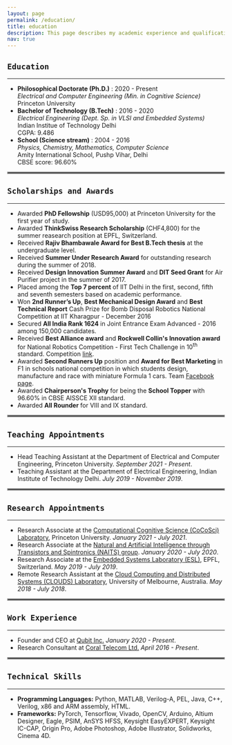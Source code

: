 ```yaml
---
layout: page
permalink: /education/
title: education
description: This page describes my academic experience and qualifications.
nav: true
---
```


## `Education`
***

* **Philosophical Doctorate (Ph.D.)** : 2020 - Present <br>
	*Electrical and Computer Engineering (Min. in Cognitive Science)* <br>
	Princeton University
* **Bachelor of Technology (B.Tech)** : 2016 - 2020 <br>
	*Electrical Engineering (Dept. Sp. in VLSI and Embedded Systems)* <br>
	Indian Institue of Technology Delhi <br>
	CGPA: 9.486
* **School (Science stream)** : 2004 - 2016 <br>
	*Physics, Chemistry, Mathematics, Computer Science* <br>
	Amity International School, Pushp Vihar, Delhi <br>
	CBSE score: 96.60%


<hr style="border:2px solid gray">

## `Scholarships and Awards`
***

* Awarded **PhD Fellowship** (USD95,000) at Princeton University for the first year of study.
* Awarded **ThinkSwiss Research Scholarship** (CHF4,800) for the summer reasearch position at EPFL, Switzerland.
* Received **Rajiv Bhambawale Award for Best B.Tech thesis** at the undergraduate level.
* Received **Summer Under Research Award** for outstanding research during the summer of 2018.
* Received **Design Innovation Summer Award** and **DIT Seed Grant** for Air Purifier project in the summer of 2017.
* Placed among the **Top 7 percent** of IIT Delhi in the first, second, fifth and seventh semesters based on academic performance.
* Won **2nd Runner’s Up**, **Best Mechanical Design Award** and **Best Technical Report** Cash Prize for Bomb Disposal Robotics National Competition at IIT Kharagpur - December 2016
* Secured **All India Rank 1624** in Joint Entrance Exam Advanced - 2016 among 150,000 candidates.
* Received **Best Alliance award** and **Rockwell Collin's Innovation award** for National Robotics Competition - First Tech Challenge in 10<sup>th</sup> standard. Competition [link](https://www.firstinspires.org/robotics/ftc).
* Awarded **Second Runners Up** position and **Award for Best Marketing** in F1 in schools national competition in which students design, manufacture and race with miniature Formula 1 cars. Team [Facebook page](https://www.facebook.com/iotans). 
* Awarded **Chairperson's Trophy** for being the **School Topper** with 96.60% in CBSE AISSCE XII standard.
* Awarded **All Rounder** for VIII and IX standard.

<hr style="border:2px solid gray">

## `Teaching Appointments`
***

* Head Teaching Assistant at the Department of Electrical and Computer Engineering, Princeton University. *September 2021 - Present*.
* Teaching Assistant at the Department of Electrical Engineering, Indian Institute of Technology Delhi. *July 2019 - November 2019*.

<hr style="border:2px solid gray">

## `Research Appointments`
***

* Research Associate at the [Computational Cognitive Science (CoCoSci) Laboratory](https://cocosci.princeton.edu/index.php), Princeton University. *January 2021 - July 2021*.
* Research Associate at the [Natural and Artificial Intelligence through Transistors and Spintronics (NAITS) group](https://web.iitd.ac.in/~debanjan/). *January 2020 - July 2020*.
* Research Associate at the [Embedded Systems Laboratory (ESL)](https://www.epfl.ch/labs/esl/), EPFL, Switzerland. *May 2019 - July 2019*.
* Remote Research Assistant at the [Cloud Computing and Distributed Systems (CLOUDS) Laboratory](http://www.cloudbus.org/), University of Melbourne, Australia. *May 2018 - July 2018*.

<hr style="border:2px solid gray">

## `Work Experience`
***

* Founder and CEO at [Qubit Inc.](https://www.qubitinc.in/) *January 2020 - Present*.
* Research Consultant at [Coral Telecom Ltd.](https://www.coraltele.com/) *April 2016 - Present*.

<hr style="border:2px solid gray">

## `Technical Skills`
***

* **Programming Languages:** Python, MATLAB, Verilog-A, PEL, Java, C++, Verilog, x86 and ARM assembly, HTML.
* **Frameworks:** PyTorch, Tensorflow, Vivado, OpenCV, Arduino, Altium Designer, Eagle, PSIM, AnSYS HFSS, Keysight EasyEXPERT, Keysight IC-CAP, Origin Pro, Adobe Photoshop, Adobe Illustrator, Solidworks, Cinema 4D.